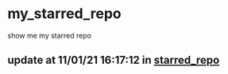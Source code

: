 # my_starred_repo
show me my starred repo

update at 11/01/21 16:17:12 in [starred_repo](./index.html)
---

